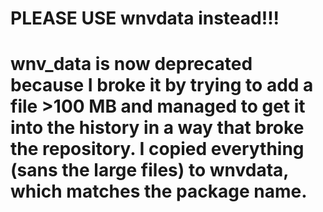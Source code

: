 # PLEASE USE wnvdata instead!!!
# wnv_data is now deprecated because I broke it by trying to add a file >100 MB and managed to get it into the history in a way that broke the repository. I copied everything (sans the large files) to wnvdata, which matches the package name.
